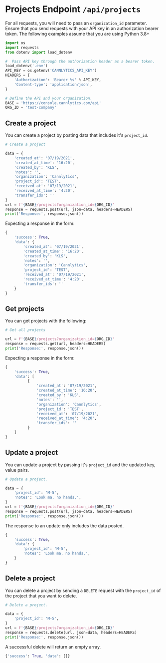 # Projects Endpoint `/api/projects`

For all requests, you will need to pass an `organization_id` parameter. Ensure that you send requests with your API key in an authorization bearer token. The following examples assume that you are using Python 3.8+

```py
import os
import requests
from dotenv import load_dotenv

#  Pass API key through the authorization header as a bearer token.
load_dotenv('.env')
API_KEY = os.getenv('CANNLYTICS_API_KEY')
HEADERS = {
    'Authorization': 'Bearer %s' % API_KEY,
    'Content-type': 'application/json',
}

# Define the API and your organization.
BASE = 'https://console.cannlytics.com/api'
ORG_ID = 'test-company'
```

## Create a project

You can create a project by posting data that includes it's `project_id`.

```py
# Create a project

data = {
    'created_at': '07/19/2021',
    'created_at_time': '16:20',
    'created_by': 'KLS',
    'notes': '',
    'organization': 'Cannlytics',
    'project_id': 'TEST',
    'received_at': '07/19/2021',
    'received_at_time': '4:20',
    'transfer_ids': ''
}
url = f'{BASE}/projects?organization_id={ORG_ID}'
response = requests.post(url, json=data, headers=HEADERS)
print('Response:', response.json())
```

Expecting a response in the form:

```py
{
    'success': True,
    'data': {
        'created_at': '07/19/2021',
        'created_at_time': '16:20',
        'created_by': 'KLS',
        'notes': '',
        'organization': 'Cannlytics',
        'project_id': 'TEST',
        'received_at': '07/19/2021',
        'received_at_time': '4:20',
        'transfer_ids': ''
    }
}
```

## Get projects

You can get projects with the following:

```py
# Get all projects

url = f'{BASE}/projects?organization_id={ORG_ID}'
response = requests.get(url, headers=HEADERS)
print('Response:', response.json())
```

Expecting a response in the form:

```py
{
    'success': True,
    'data': [
          {
              'created_at': '07/19/2021',
              'created_at_time': '16:20',
              'created_by': 'KLS',
              'notes': '',
              'organization': 'Cannlytics',
              'project_id': 'TEST',
              'received_at': '07/19/2021',
              'received_at_time': '4:20',
              'transfer_ids': ''
          }
    ]
}
```

## Update a project

You can update a project by passing it's `project_id` and the updated key, value pairs.

```py
# Update a project.

data = {
    'project_id': 'M-5',
    'notes': 'Look ma, no hands.',
}
url = f'{BASE}/projects?organization_id={ORG_ID}'
response = requests.post(url, json=data, headers=HEADERS)
print('Response:', response.json())
```

The response to an update only includes the data posted.

```py
{
    'success': True,
    'data': {
        'project_id': 'M-5',
        'notes': 'Look ma, no hands.',
    }
}
```

## Delete a project

You can delete a project by sending a `DELETE` request with the `project_id` of the project that you want to delete.

```py
# Delete a project.

data = {
    'project_id': 'M-5',
}
url = f'{BASE}/projects?organization_id={ORG_ID}'
response = requests.delete(url, json=data, headers=HEADERS)
print('Response:', response.json())
```

A successful delete will return an empty array.

```py
{'success': True, 'data': []}
```

